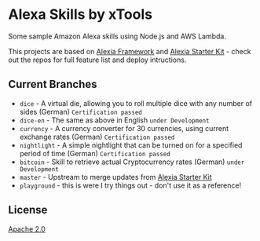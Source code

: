 # Alexa Skills by xTools

Some sample Amazon Alexa skills using Node.js and AWS Lambda.

This projects are based on [Alexia Framework](https://github.com/Accenture/alexia) and [Alexia Starter Kit](https://github.com/Accenture/alexia-starter-kit) - check out the repos for full feature list and deploy intructions.

## Current Branches

- `dice` - A virtual die, allowing you to roll multiple dice with any number of sides (German) `Certification passed`
- `dice-en` - The same as above in English `under Development`
- `currency` - A currency converter for 30 currencies, using current exchange rates (German) `Certification passed`
- `nightlight` - A simple nightlight that can be turned on for a specified period of time (German) `Certification passed`
- `bitcoin` - Skill to retrieve actual Cryptocurrency rates (German) `under Development`
- `master` - Upstream to merge updates from [Alexia Starter Kit](https://github.com/Accenture/alexia-starter-kit)
- `playground` - this is were I try things out - don't use it as a reference!

## License

[Apache 2.0](LICENSE)
